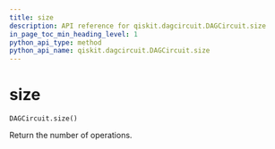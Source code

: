 ```yaml
---
title: size
description: API reference for qiskit.dagcircuit.DAGCircuit.size
in_page_toc_min_heading_level: 1
python_api_type: method
python_api_name: qiskit.dagcircuit.DAGCircuit.size
---
```


# size

<span id="qiskit.dagcircuit.DAGCircuit.size" />

`DAGCircuit.size()`

Return the number of operations.

